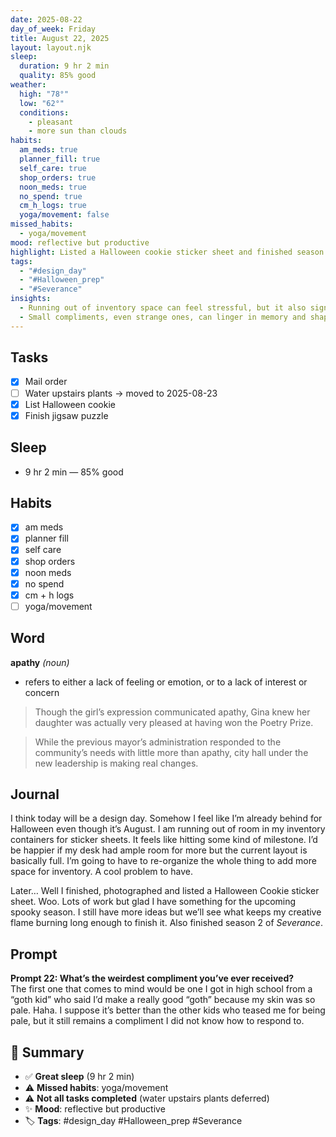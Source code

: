 ```yaml
---
date: 2025-08-22
day_of_week: Friday
title: August 22, 2025
layout: layout.njk
sleep:
  duration: 9 hr 2 min
  quality: 85% good
weather:
  high: "78°"
  low: "62°"
  conditions:
    - pleasant
    - more sun than clouds
habits:
  am_meds: true
  planner_fill: true
  self_care: true
  shop_orders: true
  noon_meds: true
  no_spend: true
  cm_h_logs: true
  yoga/movement: false
missed_habits:
  - yoga/movement
mood: reflective but productive
highlight: Listed a Halloween cookie sticker sheet and finished season 2 of *Severance*.
tags:
  - "#design_day"
  - "#Halloween_prep"
  - "#Severance"
insights:
  - Running out of inventory space can feel stressful, but it also signals business growth.
  - Small compliments, even strange ones, can linger in memory and shape self-image.
---
```


## Tasks
- [x] Mail order  
- [ ] Water upstairs plants → moved to 2025-08-23  
- [x] List Halloween cookie  
- [x] Finish jigsaw puzzle  

## Sleep
- 9 hr 2 min — 85% good  

## Habits
- [x] am meds  
- [x] planner fill  
- [x] self care  
- [x] shop orders  
- [x] noon meds  
- [x] no spend  
- [x] cm + h logs  
- [ ] yoga/movement  

## Word
**apathy** *(noun)*  
- refers to either a lack of feeling or emotion, or to a lack of interest or concern  

> Though the girl’s expression communicated apathy, Gina knew her daughter was actually very pleased at having won the Poetry Prize.  

> While the previous mayor’s administration responded to the community’s needs with little more than apathy, city hall under the new leadership is making real changes.  

## Journal
I think today will be a design day. Somehow I feel like I’m already behind for Halloween even though it’s August. I am running out of room in my inventory containers for sticker sheets. It feels like hitting some kind of milestone. I’d be happier if my desk had ample room for more but the current layout is basically full. I’m going to have to re-organize the whole thing to add more space for inventory. A cool problem to have.  

Later… Well I finished, photographed and listed a Halloween Cookie sticker sheet. Woo. Lots of work but glad I have something for the upcoming spooky season. I still have more ideas but we’ll see what keeps my creative flame burning long enough to finish it. Also finished season 2 of *Severance*.  

## Prompt
**Prompt 22: What’s the weirdest compliment you’ve ever received?**  
The first one that comes to mind would be one I got in high school from a “goth kid” who said I’d make a really good “goth” because my skin was so pale. Haha. I suppose it’s better than the other kids who teased me for being pale, but it still remains a compliment I did not know how to respond to.  

## 📌 Summary
- ✅ **Great sleep** (9 hr 2 min)  
- ⚠️ **Missed habits**: yoga/movement  
- ⚠️ **Not all tasks completed** (water upstairs plants deferred)  
- ✨ **Mood**: reflective but productive  
- 🏷️ **Tags**: #design_day #Halloween_prep #Severance  